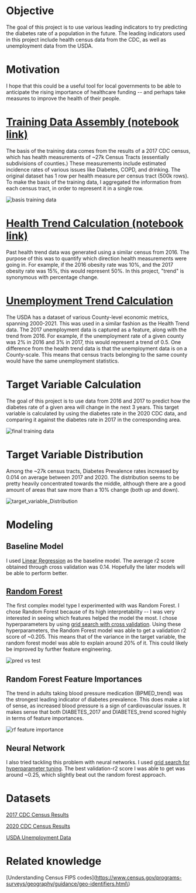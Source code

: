 # Objective

The goal of this project is to use various leading indicators to try predicting the diabetes rate of a population in the future. The leading indicators used in this project include health census data from the CDC, as well as unemployment data from the USDA.

# Motivation

I hope that this could be a useful tool for local governments to be able to anticipate the rising importance of healthcare funding -- and perhaps take measures to improve the health of their people.


# [Training Data Assembly (notebook link)](./Data_Processing/2017_Health_Data.ipynb)

The basis of the training data comes from the results of a 2017 CDC census, which has health measurements of ~27k Census Tracts (essentially subdivisions of counties.) These measurements include estimated incidence rates of various issues like Diabetes, COPD, and drinking. The original dataset has 1 row per health measure per census tract (500k rows). To make the basis of the training data, I aggregated the information from each census tract, in order to represent it in a single row.

![basis training data](./Images/base_training_data.png)


# [Health Trend Calculation (notebook link)](./Data_Processing/Health_Trends.ipynb)

Past health trend data was generated using a similar census from 2016. The purpose of this was to quantify which direction health measurements were going in. For example, if the 2016 obesity rate was 10%, and the 2017 obesity rate was 15%, this would represent 50%. In this project, "trend" is synonymous with percentage change.


# [Unemployment Trend Calculation](./Data_Processing/Poverty_Data_Joining.ipynb)

The USDA has a dataset of various County-level economic metrics, spanning 2000-2021. This was used in a similar fashion as the Health Trend data. The 2017 unemployment data is captured as a feature, along with the trend from 2016. For example, if the unemployment rate of a given county was 2% in 2016 and 3% in 2017, this would represent a trend of 0.5. One difference from the health trend data is that the unemployment data is on a County-scale. This means that census tracts belonging to the same county would have the same unemployment statistics.

# Target Variable Calculation

The goal of this project is to use data from 2016 and 2017 to predict how the diabetes rate of a given area will change in the next 3 years. This target variable is calculated by using the diabetes rate in the 2020 CDC data, and comparing it against the diabetes rate in 2017 in the corresponding area.

![final training data](./Images/final_training_data.png)

# Target Variable Distribution

Among the ~27k census tracts, Diabetes Prevalence rates increased by 0.014 on average between 2017 and 2020. The distribution seems to be pretty heavily concentrated towards the middle, although there are a good amount of areas that saw more than a 10% change (both up and down).

![target_variable_Distribution](./Images/target_variable_distribution.png)

# Modeling

## Baseline Model

I used [Linear Regression](./Modeling/LinearRegression.ipynb) as the baseline model. The average r2 score obtained through cross validation was 0.14. Hopefully the later models will be able to perform better.

## [Random Forest](./Modeling/RandomForest.ipynb)

The first complex model type I experimented with was Random Forest. I chose Random Forest because of its high interpretability -- I was very interested in seeing which features helped the model the most. I chose hyperparameters by using [grid search with cross validation](./Modeling/RandomForest_GridSearchCV.ipynb). Using these hyperparameters, the Random Forest model was able to get a validation r2 score of ~0.205. This means that of the variance in the target variable, the random forest model was able to explain around 20% of it. This could likely be improved by further feature engineering.

![pred vs test](./Images/rf_pred_test.png)

## Random Forest Feature Importances

The trend in adults taking blood pressure medication (BPMED_trend) was the strongest leading indicator of diabetes prevalence. This does make a lot of sense, as increased blood pressure is a sign of cardiovascular issues. It makes sense that both DIABETES_2017 and DIABETES_trend scored highly in terms of feature importances. 

![rf feature importance](./Images/rf_feature_importance.png)


## Neural Network

I also tried tackling this problem with neural networks. I used [grid search for hyperparameter tuning](./Modeling/NeuralNetwork_GridSearch.ipynb). The best validation-r2 score I was able to get was around ~0.25, which slightly beat out the random forest approach. 

# Datasets

[2017 CDC Census Results](https://chronicdata.cdc.gov/500-Cities-Places/500-Cities-Local-Data-for-Better-Health-2019-relea/6vp6-wxuq)

[2020 CDC Census Results](https://chronicdata.cdc.gov/500-Cities-Places/PLACES-Local-Data-for-Better-Health-Census-Tract-D/cwsq-ngmh)

[USDA Unemployment Data](https://www.ers.usda.gov/data-products/county-level-data-sets/county-level-data-sets-download-data/)

# Related knowledge

[Understanding Census FIPS codes](https://www.census.gov/programs-surveys/geography/guidance/geo-identifiers.html\)